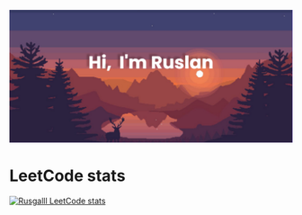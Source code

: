 ![alt text](banner(1).png)


# LeetCode stats
[![Rusgalll LeetCode stats](https://leetcode-stats-six.vercel.app/api?username=Rusgalll&theme=dark)](https://github.com/Rusgalll/leetcode-stats)
